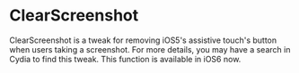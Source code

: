 ClearScreenshot
===============

ClearScreenshot is a tweak for removing iOS5's assistive touch's button when users taking a screenshot. For more details, you may have a search in Cydia to find this tweak. This function is available in iOS6 now.